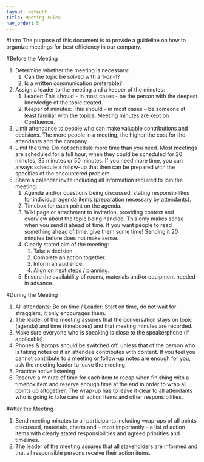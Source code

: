 ```yaml
---
layout: default
title: Meeting rules
nav_order: 5
---
```


#Intro
The purpose of this document is to provide a guideline on how to organize meetings for best efficiency in our company.

#Before the Meeting
1. Determine whether the meeting is necessary:
   1. Can the topic be solved with a 1-on-1?
   2. Is a written communication preferable?
2. Assign a leader to the meeting and a keeper of the minutes:
   1. Leader: This should - in most cases - be the person with the deepest knowledge of the topic treated.
   2. Keeper of minutes: This should – in most cases – be someone at least familiar with the topics. Meeting minutes are kept on Confluence.
3. Limit attendance to people who can make valuable contributions and decisions. The more people in a meeting, the higher the cost for the attendants and the company.
4. Limit the time. Do not schedule more time than you need. Most meetings are scheduled for a full hour, when they could be scheduled for 20 minutes, 35 minutes or 50 minutes. If you need more time, you can always schedule a follow-up that then can be prepared with the specifics of the encountered problem.
5. Share a calendar invite including all information required to join the meeting:
   1. Agenda and/or questions being discussed, stating responsibilities for individual agenda items (preparation necessary by attendants).
   2. Timebox for each point on the agenda.
   3. Wiki page or attachment to invitation, providing context and overview about the topic being handled. This only makes sense when you send it ahead of time. If you want people to read something ahead of time, give them some time! Sending it 20 minutes before does not make sense.
   4. Clearly stated aim of the meeting:
      1. Take a decision.
      2. Complete an action together.
      3. Inform an audience.
      4. Align on next steps / planning.
   5. Ensure the availability of rooms, materials and/or equipment needed in advance.

#During the Meeting
1. All attendants: Be on time / Leader: Start on time, do not wait for stragglers, it only encourages them.
2. The leader of the meeting assures that the conversation stays on topic (agenda) and time (timeboxes) and that meeting minutes are recorded.
3. Make sure everyone who is speaking is close to the speakerphone (if applicable).
4. Phones & laptops should be switched off, unless that of the person who is taking notes or if an attendee contributes with content. If you feel you cannot contribute to a meeting or follow-up notes are enough for you, ask the meeting leader to leave the meeting.
5. Practice active listening
6. Reserve a minute of time for each item to recap when finishing with a timebox item and reserve enough time at the end in order to wrap all points up altogether. The wrap-up has to leave it clear to all attendants who is going to take care of action items and other responsibilities.

#After the Meeting
1. Send meeting minutes to all participants including wrap-ups of all points discussed, materials, charts and – most importantly – a list of action items with clearly stated responsibilities and agreed priorities and timelines.
2. The leader of the meeting assures that all stakeholders are informed and that all responsible persons receive their action items.